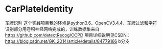 # CarPlateIdentity
车牌识别
这个实践项目我的环境是python3.6、OpenCV3.4.4，车牌过滤和字符识别部分用卷积神经网络完成的，训练数据集来自 https://github.com/detectRecog/CCPD
项目详细说明见CSDN：https://blog.csdn.net/GK_2014/article/details/84779166
b分支